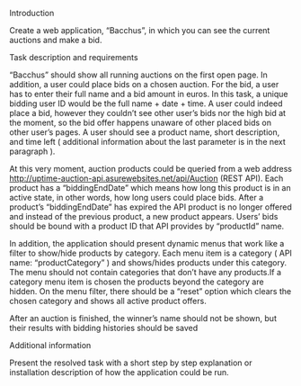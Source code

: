 Introduction

Create a web application, “Bacchus”, in which you can see the current auctions and make a bid.


Task description and requirements

“Bacchus” should show all running auctions on the first open page. In addition, a user could place bids on a chosen auction. For the bid, a user has to enter their full name and a bid amount in euros. In this task, a unique bidding user ID would be the full name + date + time. A user could indeed place a bid, however they couldn’t see other user’s bids nor the high bid at the moment, so the bid offer happens unaware of other placed bids on other user’s pages. A user should see a product name, short description, and time left ( additional information about the last parameter is in the next paragraph ).

At this very moment, auction products could be queried from a web address http://uptime-auction-api.asurewebsites.net/api/Auction (REST API). Each product has a “biddingEndDate” which means how long this product is in an active state, in other words, how long users could place bids. After a product’s “biddingEndDate” has expired the API product is no longer offered and instead of the previous product, a new product appears. Users’ bids should be bound with a product ID that API provides by “productId” name.

In addition, the application should present dynamic menus that work like a filter to show/hide products by category. Each menu item is a category ( API name: “productCategory” ) and shows/hides products under this category. The menu should not contain categories that don’t have any products.If a category menu item is chosen the products beyond the category are hidden. On the menu filter, there should be a “reset” option which clears the chosen category and shows all active product offers.

After an auction is finished, the winner’s name should not be shown, but their results with bidding histories should be saved


Additional information

Present the resolved task with a short step by step explanation or installation description of how the application could be run.
